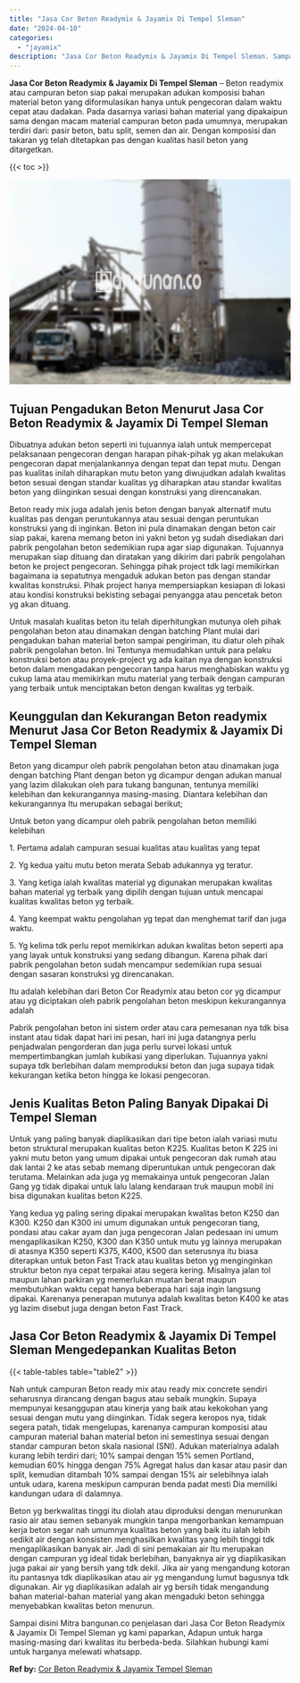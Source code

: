```yaml
---
title: "Jasa Cor Beton Readymix & Jayamix Di Tempel Sleman"
date: "2024-04-10"
categories: 
  - "jayamix"
description: "Jasa Cor Beton Readymix & Jayamix Di Tempel Sleman. Sampai disini Mitra bangunan.co penjelasan dari Jasa Cor Beton Readymix & Jayamix Di Tempel Sleman yg kam..."
---
```


**Jasa Cor Beton Readymix & Jayamix Di Tempel Sleman** – Beton readymix atau campuran beton siap pakai merupakan adukan komposisi bahan material beton yang diformulasikan hanya untuk pengecoran dalam waktu cepat atau dadakan. Pada dasarnya variasi bahan material yang dipakaipun sama dengan macam material campuran beton pada umumnya, merupakan terdiri dari: pasir beton, batu split, semen dan air. Dengan komposisi dan takaran yg telah ditetapkan pas dengan kualitas hasil beton yang ditargetkan.

{{< toc >}}

![Jasa Cor Beton Readymix & Jayamix Di Tempel Sleman](/images/jasa-cor-readymix-24.png)

## Tujuan Pengadukan Beton Menurut Jasa Cor Beton Readymix & Jayamix Di Tempel Sleman

Dibuatnya adukan beton seperti ini tujuannya ialah untuk mempercepat pelaksanaan pengecoran dengan harapan pihak-pihak yg akan melakukan pengecoran dapat menjalankannya dengan tepat dan tepat mutu. Dengan pas kualitas inilah diharapkan mutu beton yang diwujudkan adalah kwalitas beton sesuai dengan standar kualitas yg diharapkan atau standar kwalitas beton yang diinginkan sesuai dengan konstruksi yang direncanakan.

Beton ready mix juga adalah jenis beton dengan banyak alternatif mutu kualitas pas dengan peruntukannya atau sesuai dengan peruntukan konstruksi yang di inginkan. Beton ini pula dinamakan dengan beton cair siap pakai, karena memang beton ini yakni beton yg sudah disediakan dari pabrik pengolahan beton sedemikian rupa agar siap digunakan. Tujuannya merupakan siap dituang dan diratakan yang dikirim dari pabrik pengolahan beton ke project pengecoran. Sehingga pihak project tdk lagi memikirkan bagaimana ia sepatutnya mengaduk adukan beton pas dengan standar kwalitas konstruksi. Pihak project hanya mempersiapkan kesiapan di lokasi atau kondisi konstruksi bekisting sebagai penyangga atau pencetak beton yg akan dituang.

Untuk masalah kualitas beton itu telah diperhitungkan mutunya oleh pihak pengolahan beton atau dinamakan dengan batching Plant mulai dari pengadukan bahan material beton sampai pengiriman, itu diatur oleh pihak pabrik pengolahan beton. Ini Tentunya memudahkan untuk para pelaku konstruksi beton atau proyek-project yg ada kaitan nya dengan konstruksi beton dalam mengadakan pengecoran tanpa harus menghabiskan waktu yg cukup lama atau memikirkan mutu material yang terbaik dengan campuran yang terbaik untuk menciptakan beton dengan kwalitas yg terbaik.

## Keunggulan dan Kekurangan Beton readymix Menurut Jasa Cor Beton Readymix & Jayamix Di Tempel Sleman

Beton yang dicampur oleh pabrik pengolahan beton atau dinamakan juga dengan batching Plant dengan beton yg dicampur dengan adukan manual yang lazim dilakukan oleh para tukang bangunan, tentunya memiliki kelebihan dan kekurangannya masing-masing. Diantara kelebihan dan kekurangannya Itu merupakan sebagai berikut;

Untuk beton yang dicampur oleh pabrik pengolahan beton memiliki kelebihan

1\. Pertama adalah campuran sesuai kualitas atau kualitas yang tepat

2\. Yg kedua yaitu mutu beton merata Sebab adukannya yg teratur.

3\. Yang ketiga ialah kwalitas material yg digunakan merupakan kwalitas bahan material yg terbaik yang dipilih dengan tujuan untuk mencapai kualitas kwalitas beton yg terbaik.

4\. Yang keempat waktu pengolahan yg tepat dan menghemat tarif dan juga waktu.

5\. Yg kelima tdk perlu repot memikirkan adukan kwalitas beton seperti apa yang layak untuk konstruksi yang sedang dibangun. Karena pihak dari pabrik pengolahan beton sudah mencampur sedemikian rupa sesuai dengan sasaran konstruksi yg direncanakan.

Itu adalah kelebihan dari Beton Cor Readymix atau beton cor yg dicampur atau yg diciptakan oleh pabrik pengolahan beton meskipun kekurangannya adalah

Pabrik pengolahan beton ini sistem order atau cara pemesanan nya tdk bisa instant atau tidak dapat hari ini pesan, hari ini juga datangnya perlu penjadwalan pengorderan dan juga perlu survei lokasi untuk mempertimbangkan jumlah kubikasi yang diperlukan. Tujuannya yakni supaya tdk berlebihan dalam memproduksi beton dan juga supaya tidak kekurangan ketika beton hingga ke lokasi pengecoran.

## Jenis Kualitas Beton Paling Banyak Dipakai Di Tempel Sleman

Untuk yang paling banyak diaplikasikan dari tipe beton ialah variasi mutu beton struktural merupakan kualitas beton K225. Kualitas beton K 225 ini yakni mutu beton yang umum dipakai untuk pengecoran dak rumah atau dak lantai 2 ke atas sebab memang diperuntukan untuk pengecoran dak terutama. Melainkan ada juga yg memakainya untuk pengecoran Jalan Gang yg tidak dipakai untuk lalu lalang kendaraan truk maupun mobil ini bisa digunakan kualitas beton K225.

Yang kedua yg paling sering dipakai merupakan kwalitas beton K250 dan K300. K250 dan K300 ini umum digunakan untuk pengecoran tiang, pondasi atau cakar ayam dan juga pengecoran Jalan pedesaan ini umum mengaplikasikan K250, K300 dan K350 untuk mutu yg lainnya merupakan di atasnya K350 seperti K375, K400, K500 dan seterusnya itu biasa diterapkan untuk beton Fast Track atau kualitas beton yg menginginkan struktur beton nya cepat terpakai atau segera kering. Misalnya jalan tol maupun lahan parkiran yg memerlukan muatan berat maupun membutuhkan waktu cepat hanya beberapa hari saja ingin langsung dipakai. Karenanya penerapan mutunya adalah kwalitas beton K400 ke atas yg lazim disebut juga dengan beton Fast Track.

## Jasa Cor Beton Readymix & Jayamix Di Tempel Sleman Mengedepankan Kualitas Beton

{{< table-tables table="table2" >}}

Nah untuk campuran Beton ready mix atau ready mix concrete sendiri seharusnya dirancang dengan bagus atau sebaik mungkin. Supaya mempunyai kesanggupan atau kinerja yang baik atau kekokohan yang sesuai dengan mutu yang diinginkan. Tidak segera keropos nya, tidak segera patah, tidak mengelupas, karenanya campuran komposisi atau campuran material bahan material beton ini semestinya sesuai dengan standar campuran beton skala nasional (SNI). Adukan materialnya adalah kurang lebih terdiri dari; 10% sampai dengan 15% semen Portland, kemudian 60% hingga dengan 75% Agregat halus dan kasar atau pasir dan split, kemudian ditambah 10% sampai dengan 15% air selebihnya ialah untuk udara, karena meskipun campuran benda padat mesti Dia memiliki kandungan udara di dalamnya.

Beton yg berkwalitas tinggi itu diolah atau diproduksi dengan menurunkan rasio air atau semen sebanyak mungkin tanpa mengorbankan kemampuan kerja beton segar nah umumnya kualitas beton yang baik itu ialah lebih sedikit air dengan konsisten menghasilkan kwalitas yang lebih tinggi tdk mengaplikasikan banyak air. Jadi di sini pemakaian air Itu merupakan dengan campuran yg ideal tidak berlebihan, banyaknya air yg diaplikasikan juga pakai air yang bersih yang tdk dekil. Jika air yang mengandung kotoran itu pantasnya tdk diaplikasikan atau air yg mengandung lumut bagusnya tdk digunakan. Air yg diaplikasikan adalah air yg bersih tidak mengandung bahan material-bahan material yang akan mengaduki beton sehingga menyebabkan kwalitas beton menurun.

Sampai disini Mitra bangunan.co penjelasan dari Jasa Cor Beton Readymix & Jayamix Di Tempel Sleman yg kami paparkan, Adapun untuk harga masing-masing dari kwalitas itu berbeda-beda. Silahkan hubungi kami untuk harganya melewati whatsapp.

**Ref by:** [Cor Beton Readymix & Jayamix Tempel Sleman](https://id.wikipedia.org/wiki/Cor)

